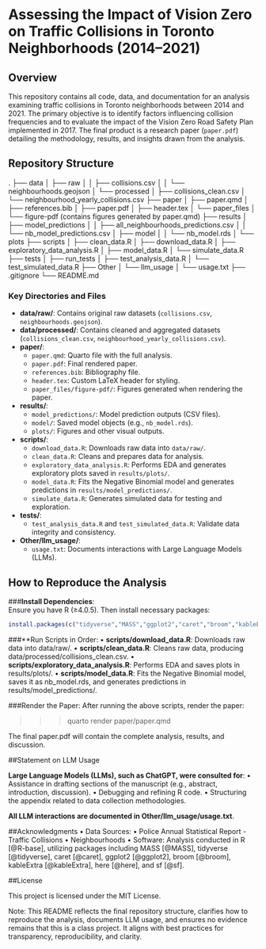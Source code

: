# Assessing the Impact of Vision Zero on Traffic Collisions in Toronto Neighborhoods (2014–2021)

## Overview

This repository contains all code, data, and documentation for an analysis examining traffic collisions in Toronto neighborhoods between 2014 and 2021. The primary objective is to identify factors influencing collision frequencies and to evaluate the impact of the Vision Zero Road Safety Plan implemented in 2017. The final product is a research paper (`paper.pdf`) detailing the methodology, results, and insights drawn from the analysis.

## Repository Structure

.
├── data
│   ├── raw
│   │   ├── collisions.csv
│   │   └── neighbourhoods.geojson
│   └── processed
│       ├── collisions_clean.csv
│       └── neighbourhood_yearly_collisions.csv
├── paper
│   ├── paper.qmd
│   ├── references.bib
│   ├── paper.pdf
│   ├── header.tex
│   └── paper_files
│       └── figure-pdf (contains figures generated by paper.qmd)
├── results
│   ├── model_predictions
│   │   ├── all_neighbourhoods_predictions.csv
│   │   └── nb_model_predictions.csv
│   ├── model
│   │   └── nb_model.rds
│   └── plots
├── scripts
│   ├── clean_data.R
│   ├── download_data.R
│   ├── exploratory_data_analysis.R
│   ├── model_data.R
│   └── simulate_data.R
├── tests
│   ├── run_tests
│   ├── test_analysis_data.R
│   └── test_simulated_data.R
├── Other
│   └── llm_usage
│       └── usage.txt
├── .gitignore
└── README.md

### Key Directories and Files

- **data/raw/**: Contains original raw datasets (`collisions.csv`, `neighbourhoods.geojson`).
- **data/processed/**: Contains cleaned and aggregated datasets (`collisions_clean.csv`, `neighbourhood_yearly_collisions.csv`).
- **paper/**:
  - `paper.qmd`: Quarto file with the full analysis.
  - `paper.pdf`: Final rendered paper.
  - `references.bib`: Bibliography file.
  - `header.tex`: Custom LaTeX header for styling.
  - `paper_files/figure-pdf/`: Figures generated when rendering the paper.
- **results/**:
  - `model_predictions/`: Model prediction outputs (CSV files).
  - `model/`: Saved model objects (e.g., `nb_model.rds`).
  - `plots/`: Figures and other visual outputs.
- **scripts/**:
  - `download_data.R`: Downloads raw data into `data/raw/`.
  - `clean_data.R`: Cleans and prepares data for analysis.
  - `exploratory_data_analysis.R`: Performs EDA and generates exploratory plots saved in `results/plots/`.
  - `model_data.R`: Fits the Negative Binomial model and generates predictions in `results/model_predictions/`.
  - `simulate_data.R`: Generates simulated data for testing and exploration.
- **tests/**:
  - `test_analysis_data.R` and `test_simulated_data.R`: Validate data integrity and consistency.
- **Other/llm_usage/**:
  - `usage.txt`: Documents interactions with Large Language Models (LLMs).

## How to Reproduce the Analysis

###**Install Dependencies**:  
   Ensure you have R (≥4.0.5). Then install necessary packages:
   ```r
   install.packages(c("tidyverse","MASS","ggplot2","caret","broom","kableExtra","here","sf","lubridate"))
   ```

###**Run Scripts in Order:
	•	**scripts/download_data.R**: Downloads raw data into data/raw/.
	•	**scripts/clean_data.R**: Cleans raw data, producing data/processed/collisions_clean.csv.
	•	**scripts/exploratory_data_analysis.R**: Performs EDA and saves plots in results/plots/.
	•	**scripts/model_data.R**: Fits the Negative Binomial model, saves it as nb_model.rds, and generates predictions in results/model_predictions/.

###Render the Paper:
After running the above scripts, render the paper:

>>> quarto render paper/paper.qmd

The final paper.pdf will contain the complete analysis, results, and discussion.

##Statement on LLM Usage

**Large Language Models (LLMs), such as ChatGPT, were consulted for**:
	•	Assistance in drafting sections of the manuscript (e.g., abstract, introduction, discussion).
	•	Debugging and refining R code.
	•	Structuring the appendix related to data collection methodologies.

**All LLM interactions are documented in Other/llm_usage/usage.txt**.

##Acknowledgments
	•	Data Sources:
	•	Police Annual Statistical Report - Traffic Collisions
	•	Neighbourhoods
	•	Software:
Analysis conducted in R [@R-base], utilizing packages including MASS [@MASS], tidyverse [@tidyverse], caret [@caret], ggplot2 [@ggplot2], broom [@broom], kableExtra [@kableExtra], here [@here], and sf [@sf].

##License

This project is licensed under the MIT License.

Note: This README reflects the final repository structure, clarifies how to reproduce the analysis, documents LLM usage, and ensures no evidence remains that this is a class project. It aligns with best practices for transparency, reproducibility, and clarity.

